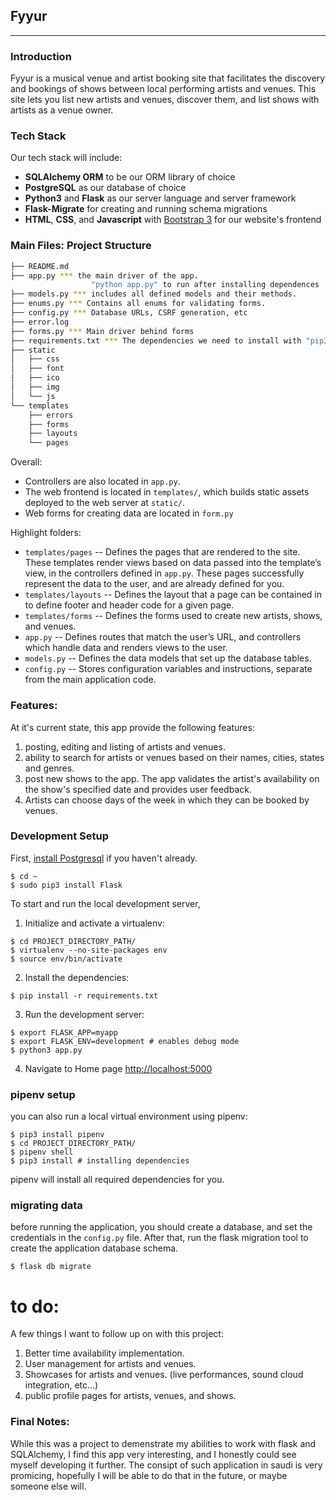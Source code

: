 ## Fyyur
-----

### Introduction

Fyyur is a musical venue and artist booking site that facilitates the discovery and bookings of shows between local performing artists and venues. This site lets you list new artists and venues, discover them, and list shows with artists as a venue owner.

### Tech Stack

Our tech stack will include:

* **SQLAlchemy ORM** to be our ORM library of choice
* **PostgreSQL** as our database of choice
* **Python3** and **Flask** as our server language and server framework
* **Flask-Migrate** for creating and running schema migrations
* **HTML**, **CSS**, and **Javascript** with [Bootstrap 3](https://getbootstrap.com/docs/3.4/customize/) for our website's frontend

### Main Files: Project Structure

  ```sh
  ├── README.md
  ├── app.py *** the main driver of the app.
                    "python app.py" to run after installing dependences
  ├── models.py *** includes all defined models and their methods.
  ├── enums.py *** Contains all enums for validating forms.
  ├── config.py *** Database URLs, CSRF generation, etc
  ├── error.log
  ├── forms.py *** Main driver behind forms
  ├── requirements.txt *** The dependencies we need to install with "pip3 install -r requirements.txt"
  ├── static
  │   ├── css 
  │   ├── font
  │   ├── ico
  │   ├── img
  │   └── js
  └── templates
      ├── errors
      ├── forms
      ├── layouts
      └── pages
  ```

Overall:
* Controllers are also located in `app.py`.
* The web frontend is located in `templates/`, which builds static assets deployed to the web server at `static/`.
* Web forms for creating data are located in `form.py`


Highlight folders:
* `templates/pages` -- Defines the pages that are rendered to the site. These templates render views based on data passed into the template’s view, in the controllers defined in `app.py`. These pages successfully represent the data to the user, and are already defined for you.
* `templates/layouts` -- Defines the layout that a page can be contained in to define footer and header code for a given page.
* `templates/forms` -- Defines the forms used to create new artists, shows, and venues.
* `app.py` -- Defines routes that match the user’s URL, and controllers which handle data and renders views to the user.
* `models.py` -- Defines the data models that set up the database tables.
* `config.py` -- Stores configuration variables and instructions, separate from the main application code.

### Features:
At it's current state, this app provide the following features:
1. posting, editing and listing of artists and venues.
2. ability to search for artists or venues based on their names, cities, states and genres.
3. post new shows to the app. The app validates the artist's availability on the show's specified date and provides user feedback.
4. Artists can choose days of the week in which they can be booked by venues.

### Development Setup

First, [install Postgresql](https://www.postgresql.org/download/) if you haven't already.

  ```
  $ cd ~
  $ sudo pip3 install Flask
  ```

To start and run the local development server,

1. Initialize and activate a virtualenv:
  ```
  $ cd PROJECT_DIRECTORY_PATH/
  $ virtualenv --no-site-packages env
  $ source env/bin/activate
  ```

2. Install the dependencies:
  ```
  $ pip install -r requirements.txt
  ```

3. Run the development server:
  ```
  $ export FLASK_APP=myapp
  $ export FLASK_ENV=development # enables debug mode
  $ python3 app.py
  ```

4. Navigate to Home page [http://localhost:5000](http://localhost:5000)

### pipenv setup
you can also run a local virtual environment using pipenv:
```
$ pip3 install pipenv
$ cd PROJECT_DIRECTORY_PATH/
$ pipenv shell
$ pip3 install # installing dependencies
```
pipenv will install all required dependencies for you.

### migrating data
before running the application, you should create a database, and set the credentials in the `config.py` file.
After that, run the flask migration tool to create the application database schema.
```
$ flask db migrate
```

# to do:
A few things I want to follow up on with this project:
1. Better time availability implementation.
2. User management for artists and venues.
3. Showcases for artists and venues. (live performances, sound cloud integration, etc...)
4. public profile pages for artists, venues, and shows.

### Final Notes:
While this was a project to demenstrate my abilities to work with flask and SQLAlchemy, I find this app very interesting, and I honestly could see myself developing it further.
The consipt of such application in saudi is very promicing, hopefully I will be able to do that in the future, or maybe someone else will.